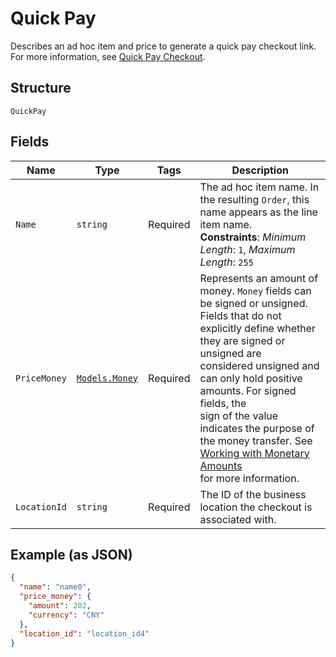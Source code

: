 
# Quick Pay

Describes an ad hoc item and price to generate a quick pay checkout link.
For more information,
see [Quick Pay Checkout](https://developer.squareup.com/docs/checkout-api/quick-pay-checkout).

## Structure

`QuickPay`

## Fields

| Name | Type | Tags | Description |
|  --- | --- | --- | --- |
| `Name` | `string` | Required | The ad hoc item name. In the resulting `Order`, this name appears as the line item name.<br>**Constraints**: *Minimum Length*: `1`, *Maximum Length*: `255` |
| `PriceMoney` | [`Models.Money`](../../doc/models/money.md) | Required | Represents an amount of money. `Money` fields can be signed or unsigned.<br>Fields that do not explicitly define whether they are signed or unsigned are<br>considered unsigned and can only hold positive amounts. For signed fields, the<br>sign of the value indicates the purpose of the money transfer. See<br>[Working with Monetary Amounts](https://developer.squareup.com/docs/build-basics/working-with-monetary-amounts)<br>for more information. |
| `LocationId` | `string` | Required | The ID of the business location the checkout is associated with. |

## Example (as JSON)

```json
{
  "name": "name0",
  "price_money": {
    "amount": 202,
    "currency": "CNY"
  },
  "location_id": "location_id4"
}
```

